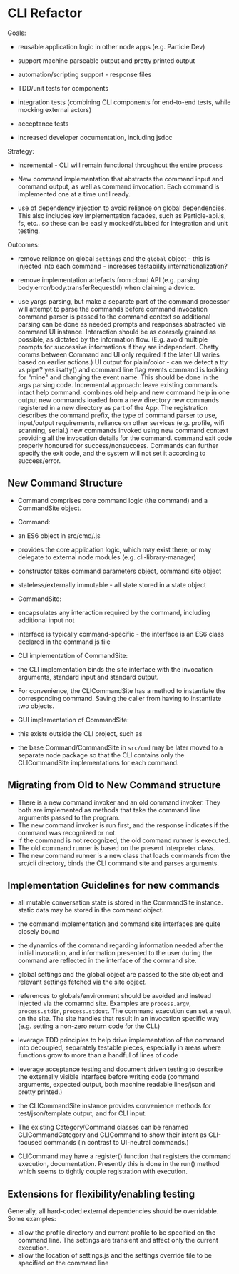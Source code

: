 # CLI Refactor


Goals:

- reusable application logic in other node apps (e.g. Particle Dev)

- support machine parseable output and pretty printed output

- automation/scripting support - response files

- TDD/unit tests for components

- integration tests (combining CLI components for end-to-end tests, while mocking external actors)

- acceptance tests

- increased developer documentation, including jsdoc


Strategy:

- Incremental - CLI will remain functional throughout the entire process

- New command implementation that abstracts the command input and command output, as well as
 command invocation. Each command is implemented one at a time until ready.

- use of dependency injection to avoid reliance on global dependencies. This also includes key
 implementation facades, such as Particle-api.js, fs, etc.. so these can be easily mocked/stubbed for
  integration and unit testing.



Outcomes:

- remove reliance on global `settings` and the `global` object - this is injected into each command - increases testability
internationalization?

- remove implementation artefacts from cloud API (e.g. parsing body.error/body.transferRequestId) when claiming a device.

- use yargs parsing, but make a separate part of the command processor
will attempt to parse the commands before command invocation
command parser is passed to the command context so additional parsing can be done as needed
prompts and responses abstracted via command UI instance. Interaction should be as coarsely grained as possible, as dictated by the information flow. (E.g. avoid multiple prompts for successive informations if they are independent. Chatty comms between Command and UI only required if the later UI varies based on earlier actions.)
UI output for plain/color - can we detect a tty vs pipe? yes isatty() and command line flag
events command is looking for "mine" and changing the event name. This should be done in the args parsing code.
Incremental approach:
leave existing commands intact
help command: combines old help and new command help in one output
new commands loaded from a new directory
new commands registered in a new directory as part of the App. The registration describes the command prefix, the type of command parser to use, input/output requirements, reliance on other services (e.g. profile, wifi scanning, serial.)
new commands invoked using new command context providing all the invocation details for the command.
command exit code properly honoured for success/nonsuccess. Commands can further specify the exit code, and the system will not set it according to success/error.

## New Command Structure

- Command comprises core command logic (the command) and a CommandSite object.

- Command:
 - an ES6 object in src/cmd/<commandname>.js
 - provides the core application logic, which may exist there, or may delegate to external
   node modules (e.g. cli-library-manager)
 - constructor takes command parameters object, command site object
 - stateless/externally immutable - all state stored in a state object

- CommandSite:
 - encapsulates any interaction required by the command, including additional input not
 - interface is typically command-specific - the interface is an ES6 class declared in the command js file

- CLI implementation of CommandSite:
 - the CLI implementation binds the site interface with the invocation arguments, standard input and
  standard output.
 - For convenience, the CLICommandSite has a method to instantiate the corresponding command. Saving the
    caller from having to instantiate two objects.

- GUI implementation of CommandSite:
 - this exists outside the CLI project, such as

- the base Command/CommandSite in `src/cmd` may be later moved to a separate node package so that the CLI
 contains only the CLICommandSite implementations for each command.



## Migrating from Old to New Command structure

- There is a new command invoker and an old command invoker. They both are implemented as
 methods that take the command line arguments passed to the program.
- The new command invoker is run first, and the response indicates if the command was recognized or not.
- If the command is not recognized, the old command runner is executed.
- The old command runner is based on the present Interpreter class.
- The new command runner is a new class that loads commands from the src/cli directory,
binds the CLI command site and parses arguments.


## Implementation Guidelines for new commands

- all mutable conversation state is stored in the CommandSite instance. static data
may be stored in the command object.

- the command implementation and command site interfaces are quite closely bound
 - the dynamics of the command regarding information needed after the initial invocation,
 and information presented to the user during the command are reflected in the
 interface of the command site.

- global settings and the global object are passed to the site object and relevant
settings fetched via the site object.

- references to globals/environment should be avoided and instead injected via the comamnd site. Examples are
    `process.argv`, `process.stdin`, `process.stdout`. The command execution can set a result on the site. The
    site handles that result in an invocation specific way (e.g. setting a non-zero return code for the CLI.)

- leverage TDD principles to help drive implementation of the command into decoupled, separately testable pieces,
 especially in areas where functions grow to more than a handful of lines of code

- leverage acceptance testing and document driven testing to describe the
 externally visible interface before writing code (command arguments, expected output, both
 machine readable lines/json and pretty printed.)

- the CLICommandSite instance provides convenience methods for test/json/template output, and
for CLI input.

- The existing Category/Command classes can be renamed CLICommandCategory and CLICommand to
show their intent as CLI-focused commands (in contrast to UI-neutral commands.)

- CLICommand may have a register() function that registers the command execution, documentation.
Presently this is done in the run() method which seems to tightly couple registration with execution.

## Extensions for flexibility/enabling testing

Generally, all hard-coded external dependencies should be overridable. Some examples:

- allow the profile directory and current profile to be specified on the command line. The settings are transient and
    affect only the current execution.
- allow the location of settings.js and the settings override file to be specified on the command line